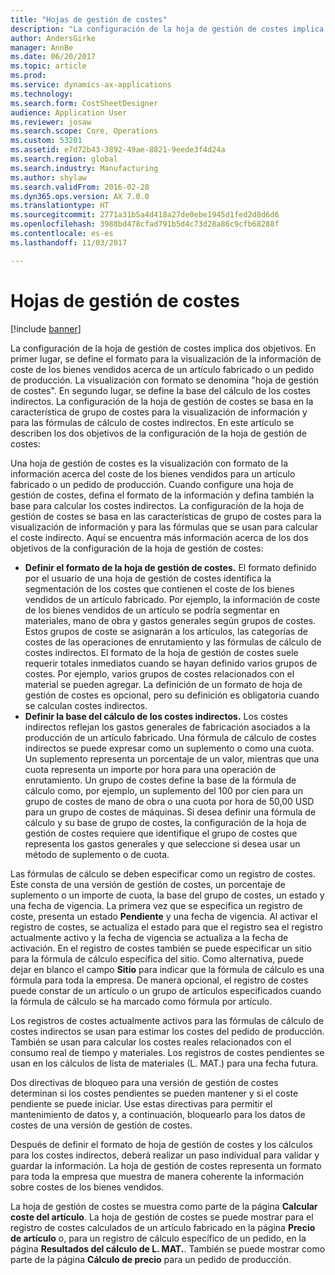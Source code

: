```yaml
---
title: "Hojas de gestión de costes"
description: "La configuración de la hoja de gestión de costes implica dos objetivos. En primer lugar, se define el formato para la visualización de la información de coste de los bienes vendidos acerca de un artículo fabricado o un pedido de producción. La visualización con formato se denomina \"hoja de gestión de costes\". En segundo lugar, se define la base del cálculo de los costes indirectos. La configuración de la hoja de gestión de costes se basa en la característica de grupo de costes para la visualización de información y para las fórmulas de cálculo de costes indirectos. En este artículo se describen los dos objetivos de la configuración de la hoja de gestión de costes:"
author: AndersGirke
manager: AnnBe
ms.date: 06/20/2017
ms.topic: article
ms.prod: 
ms.service: dynamics-ax-applications
ms.technology: 
ms.search.form: CostSheetDesigner
audience: Application User
ms.reviewer: josaw
ms.search.scope: Core, Operations
ms.custom: 53201
ms.assetid: e7d72b43-3892-49ae-8821-9eede3f4d24a
ms.search.region: global
ms.search.industry: Manufacturing
ms.author: shylaw
ms.search.validFrom: 2016-02-28
ms.dyn365.ops.version: AX 7.0.0
ms.translationtype: HT
ms.sourcegitcommit: 2771a31b5a4d418a27de0ebe1945d1fed2d8d6d6
ms.openlocfilehash: 3988bd478cfad791b5d4c73d28a86c9cfb68288f
ms.contentlocale: es-es
ms.lasthandoff: 11/03/2017

---
```


# <a name="costing-sheets"></a>Hojas de gestión de costes

[!include [banner](../includes/banner.md)]

La configuración de la hoja de gestión de costes implica dos objetivos. En primer lugar, se define el formato para la visualización de la información de coste de los bienes vendidos acerca de un artículo fabricado o un pedido de producción. La visualización con formato se denomina "hoja de gestión de costes". En segundo lugar, se define la base del cálculo de los costes indirectos. La configuración de la hoja de gestión de costes se basa en la característica de grupo de costes para la visualización de información y para las fórmulas de cálculo de costes indirectos. En este artículo se describen los dos objetivos de la configuración de la hoja de gestión de costes: 

Una hoja de gestión de costes es la visualización con formato de la información acerca del coste de los bienes vendidos para un artículo fabricado o un pedido de producción. Cuando configure una hoja de gestión de costes, defina el formato de la información y defina también la base para calcular los costes indirectos. La configuración de la hoja de gestión de costes se basa en las características de grupo de costes para la visualización de información y para las fórmulas que se usan para calcular el coste indirecto. Aquí se encuentra más información acerca de los dos objetivos de la configuración de la hoja de gestión de costes:
-   **Definir el formato de la hoja de gestión de costes.** El formato definido por el usuario de una hoja de gestión de costes identifica la segmentación de los costes que contienen el coste de los bienes vendidos de un artículo fabricado. Por ejemplo, la información de coste de los bienes vendidos de un artículo se podría segmentar en materiales, mano de obra y gastos generales según grupos de costes. Estos grupos de coste se asignarán a los artículos, las categorías de costes de las operaciones de enrutamiento y las fórmulas de cálculo de costes indirectos. El formato de la hoja de gestión de costes suele requerir totales inmediatos cuando se hayan definido varios grupos de costes. Por ejemplo, varios grupos de costes relacionados con el material se pueden agregar. La definición de un formato de hoja de gestión de costes es opcional, pero su definición es obligatoria cuando se calculan costes indirectos.
-   **Definir la base del cálculo de los costes indirectos.** Los costes indirectos reflejan los gastos generales de fabricación asociados a la producción de un artículo fabricado. Una fórmula de cálculo de costes indirectos se puede expresar como un suplemento o como una cuota. Un suplemento representa un porcentaje de un valor, mientras que una cuota representa un importe por hora para una operación de enrutamiento. Un grupo de costes define la base de la fórmula de cálculo como, por ejemplo, un suplemento del 100 por cien para un grupo de costes de mano de obra o una cuota por hora de 50,00 USD para un grupo de costes de máquinas. Si desea definir una fórmula de cálculo y su base de grupo de costes, la configuración de la hoja de gestión de costes requiere que identifique el grupo de costes que representa los gastos generales y que seleccione si desea usar un método de suplemento o de cuota.

Las fórmulas de cálculo se deben especificar como un registro de costes. Este consta de una versión de gestión de costes, un porcentaje de suplemento o un importe de cuota, la base del grupo de costes, un estado y una fecha de vigencia. La primera vez que se especifica un registro de coste, presenta un estado **Pendiente** y una fecha de vigencia. Al activar el registro de costes, se actualiza el estado para que el registro sea el registro actualmente activo y la fecha de vigencia se actualiza a la fecha de activación. En el registro de costes también se puede especificar un sitio para la fórmula de cálculo específica del sitio. Como alternativa, puede dejar en blanco el campo **Sitio** para indicar que la fórmula de cálculo es una fórmula para toda la empresa. De manera opcional, el registro de costes puede constar de un artículo o un grupo de artículos especificados cuando la fórmula de cálculo se ha marcado como fórmula por artículo. 

Los registros de costes actualmente activos para las fórmulas de cálculo de costes indirectos se usan para estimar los costes del pedido de producción. También se usan para calcular los costes reales relacionados con el consumo real de tiempo y materiales. Los registros de costes pendientes se usan en los cálculos de lista de materiales (L. MAT.) para una fecha futura. 

Dos directivas de bloqueo para una versión de gestión de costes determinan si los costes pendientes se pueden mantener y si el coste pendiente se puede iniciar. Use estas directivas para permitir el mantenimiento de datos y, a continuación, bloquearlo para los datos de costes de una versión de gestión de costes. 

Después de definir el formato de hoja de gestión de costes y los cálculos para los costes indirectos, deberá realizar un paso individual para validar y guardar la información. La hoja de gestión de costes representa un formato para toda la empresa que muestra de manera coherente la información sobre costes de los bienes vendidos. 

La hoja de gestión de costes se muestra como parte de la página **Calcular coste del artículo**. La hoja de gestión de costes se puede mostrar para el registro de costes calculados de un artículo fabricado en la página **Precio de artículo** o, para un registro de cálculo específico de un pedido, en la página **Resultados del cálculo de L. MAT.**. También se puede mostrar como parte de la página **Cálculo de precio** para un pedido de producción.






